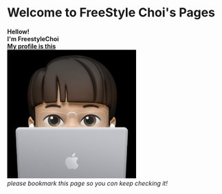 Welcome to FreeStyle Choi's Pages
=================================

**Hellow!**  
**I'm FreestyleChoi**  
[**My profile is this**](https://github.com/FreestyleChoi)  
![](./images/eamoticon.png)  
_please bookmark this page so you con keep checking it!_
